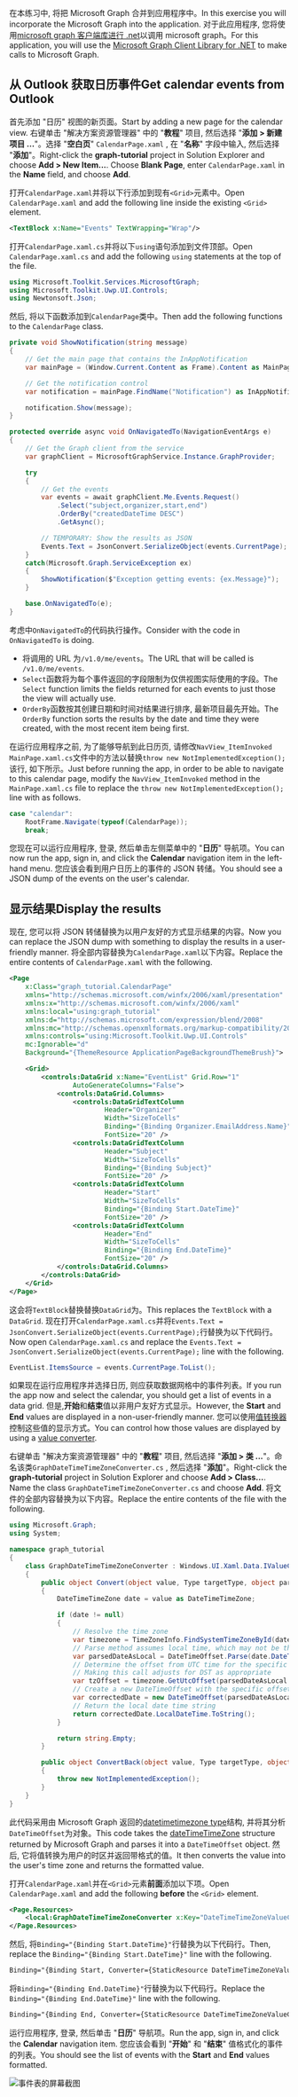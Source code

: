 <!-- markdownlint-disable MD002 MD041 -->

<span data-ttu-id="d1ec3-101">在本练习中, 将把 Microsoft Graph 合并到应用程序中。</span><span class="sxs-lookup"><span data-stu-id="d1ec3-101">In this exercise you will incorporate the Microsoft Graph into the application.</span></span> <span data-ttu-id="d1ec3-102">对于此应用程序, 您将使用[microsoft graph 客户端库进行 .net](https://github.com/microsoftgraph/msgraph-sdk-dotnet)以调用 microsoft graph。</span><span class="sxs-lookup"><span data-stu-id="d1ec3-102">For this application, you will use the [Microsoft Graph Client Library for .NET](https://github.com/microsoftgraph/msgraph-sdk-dotnet) to make calls to Microsoft Graph.</span></span>

## <a name="get-calendar-events-from-outlook"></a><span data-ttu-id="d1ec3-103">从 Outlook 获取日历事件</span><span class="sxs-lookup"><span data-stu-id="d1ec3-103">Get calendar events from Outlook</span></span>

<span data-ttu-id="d1ec3-104">首先添加 "日历" 视图的新页面。</span><span class="sxs-lookup"><span data-stu-id="d1ec3-104">Start by adding a new page for the calendar view.</span></span> <span data-ttu-id="d1ec3-105">右键单击 "解决方案资源管理器" 中的 "**教程**" 项目, 然后选择 "**添加 > 新建项目 ...**"。选择 "**空白页**" `CalendarPage.xaml` , 在 "**名称**" 字段中输入, 然后选择 "**添加**"。</span><span class="sxs-lookup"><span data-stu-id="d1ec3-105">Right-click the **graph-tutorial** project in Solution Explorer and choose **Add > New Item...**. Choose **Blank Page**, enter `CalendarPage.xaml` in the **Name** field, and choose **Add**.</span></span>

<span data-ttu-id="d1ec3-106">打开`CalendarPage.xaml`并将以下行添加到现有`<Grid>`元素中。</span><span class="sxs-lookup"><span data-stu-id="d1ec3-106">Open `CalendarPage.xaml` and add the following line inside the existing `<Grid>` element.</span></span>

```xml
<TextBlock x:Name="Events" TextWrapping="Wrap"/>
```

<span data-ttu-id="d1ec3-107">打开`CalendarPage.xaml.cs`并将以下`using`语句添加到文件顶部。</span><span class="sxs-lookup"><span data-stu-id="d1ec3-107">Open `CalendarPage.xaml.cs` and add the following `using` statements at the top of the file.</span></span>

```cs
using Microsoft.Toolkit.Services.MicrosoftGraph;
using Microsoft.Toolkit.Uwp.UI.Controls;
using Newtonsoft.Json;
```

<span data-ttu-id="d1ec3-108">然后, 将以下函数添加到`CalendarPage`类中。</span><span class="sxs-lookup"><span data-stu-id="d1ec3-108">Then add the following functions to the `CalendarPage` class.</span></span>

```cs
private void ShowNotification(string message)
{
    // Get the main page that contains the InAppNotification
    var mainPage = (Window.Current.Content as Frame).Content as MainPage;

    // Get the notification control
    var notification = mainPage.FindName("Notification") as InAppNotification;

    notification.Show(message);
}

protected override async void OnNavigatedTo(NavigationEventArgs e)
{
    // Get the Graph client from the service
    var graphClient = MicrosoftGraphService.Instance.GraphProvider;

    try
    {
        // Get the events
        var events = await graphClient.Me.Events.Request()
            .Select("subject,organizer,start,end")
            .OrderBy("createdDateTime DESC")
            .GetAsync();

        // TEMPORARY: Show the results as JSON
        Events.Text = JsonConvert.SerializeObject(events.CurrentPage);
    }
    catch(Microsoft.Graph.ServiceException ex)
    {
        ShowNotification($"Exception getting events: {ex.Message}");
    }

    base.OnNavigatedTo(e);
}
```

<span data-ttu-id="d1ec3-109">考虑中`OnNavigatedTo`的代码执行操作。</span><span class="sxs-lookup"><span data-stu-id="d1ec3-109">Consider with the code in `OnNavigatedTo` is doing.</span></span>

- <span data-ttu-id="d1ec3-110">将调用的 URL 为`/v1.0/me/events`。</span><span class="sxs-lookup"><span data-stu-id="d1ec3-110">The URL that will be called is `/v1.0/me/events`.</span></span>
- <span data-ttu-id="d1ec3-111">`Select`函数将为每个事件返回的字段限制为仅供视图实际使用的字段。</span><span class="sxs-lookup"><span data-stu-id="d1ec3-111">The `Select` function limits the fields returned for each events to just those the view will actually use.</span></span>
- <span data-ttu-id="d1ec3-112">`OrderBy`函数按其创建日期和时间对结果进行排序, 最新项目最先开始。</span><span class="sxs-lookup"><span data-stu-id="d1ec3-112">The `OrderBy` function sorts the results by the date and time they were created, with the most recent item being first.</span></span>

<span data-ttu-id="d1ec3-113">在运行应用程序之前, 为了能够导航到此日历页, 请修改`NavView_ItemInvoked` `MainPage.xaml.cs`文件中的方法以替换`throw new NotImplementedException();`该行, 如下所示。</span><span class="sxs-lookup"><span data-stu-id="d1ec3-113">Just before running the app, in order to be able to navigate to this calendar page, modify the `NavView_ItemInvoked` method in the `MainPage.xaml.cs` file to replace the `throw new NotImplementedException();` line with as follows.</span></span>

```cs
case "calendar":
    RootFrame.Navigate(typeof(CalendarPage));
    break;
```

<span data-ttu-id="d1ec3-114">您现在可以运行应用程序, 登录, 然后单击左侧菜单中的 "**日历**" 导航项。</span><span class="sxs-lookup"><span data-stu-id="d1ec3-114">You can now run the app, sign in, and click the **Calendar** navigation item in the left-hand menu.</span></span> <span data-ttu-id="d1ec3-115">您应该会看到用户日历上的事件的 JSON 转储。</span><span class="sxs-lookup"><span data-stu-id="d1ec3-115">You should see a JSON dump of the events on the user's calendar.</span></span>

## <a name="display-the-results"></a><span data-ttu-id="d1ec3-116">显示结果</span><span class="sxs-lookup"><span data-stu-id="d1ec3-116">Display the results</span></span>

<span data-ttu-id="d1ec3-117">现在, 您可以将 JSON 转储替换为以用户友好的方式显示结果的内容。</span><span class="sxs-lookup"><span data-stu-id="d1ec3-117">Now you can replace the JSON dump with something to display the results in a user-friendly manner.</span></span> <span data-ttu-id="d1ec3-118">将全部内容替换为`CalendarPage.xaml`以下内容。</span><span class="sxs-lookup"><span data-stu-id="d1ec3-118">Replace the entire contents of `CalendarPage.xaml` with the following.</span></span>

```xml
<Page
    x:Class="graph_tutorial.CalendarPage"
    xmlns="http://schemas.microsoft.com/winfx/2006/xaml/presentation"
    xmlns:x="http://schemas.microsoft.com/winfx/2006/xaml"
    xmlns:local="using:graph_tutorial"
    xmlns:d="http://schemas.microsoft.com/expression/blend/2008"
    xmlns:mc="http://schemas.openxmlformats.org/markup-compatibility/2006"
    xmlns:controls="using:Microsoft.Toolkit.Uwp.UI.Controls"
    mc:Ignorable="d"
    Background="{ThemeResource ApplicationPageBackgroundThemeBrush}">

    <Grid>
        <controls:DataGrid x:Name="EventList" Grid.Row="1"
                AutoGenerateColumns="False">
            <controls:DataGrid.Columns>
                <controls:DataGridTextColumn
                        Header="Organizer"
                        Width="SizeToCells"
                        Binding="{Binding Organizer.EmailAddress.Name}"
                        FontSize="20" />
                <controls:DataGridTextColumn
                        Header="Subject"
                        Width="SizeToCells"
                        Binding="{Binding Subject}"
                        FontSize="20" />
                <controls:DataGridTextColumn
                        Header="Start"
                        Width="SizeToCells"
                        Binding="{Binding Start.DateTime}"
                        FontSize="20" />
                <controls:DataGridTextColumn
                        Header="End"
                        Width="SizeToCells"
                        Binding="{Binding End.DateTime}"
                        FontSize="20" />
            </controls:DataGrid.Columns>
        </controls:DataGrid>
    </Grid>
</Page>
```

<span data-ttu-id="d1ec3-119">这会将`TextBlock`替换替换`DataGrid`为。</span><span class="sxs-lookup"><span data-stu-id="d1ec3-119">This replaces the `TextBlock` with a `DataGrid`.</span></span> <span data-ttu-id="d1ec3-120">现在打开`CalendarPage.xaml.cs`并将`Events.Text = JsonConvert.SerializeObject(events.CurrentPage);`行替换为以下代码行。</span><span class="sxs-lookup"><span data-stu-id="d1ec3-120">Now open `CalendarPage.xaml.cs` and replace the `Events.Text = JsonConvert.SerializeObject(events.CurrentPage);` line with the following.</span></span>

```cs
EventList.ItemsSource = events.CurrentPage.ToList();
```

<span data-ttu-id="d1ec3-121">如果现在运行应用程序并选择日历, 则应获取数据网格中的事件列表。</span><span class="sxs-lookup"><span data-stu-id="d1ec3-121">If you run the app now and select the calendar, you should get a list of events in a data grid.</span></span> <span data-ttu-id="d1ec3-122">但是,**开始**和**结束**值以非用户友好方式显示。</span><span class="sxs-lookup"><span data-stu-id="d1ec3-122">However, the **Start** and **End** values are displayed in a non-user-friendly manner.</span></span> <span data-ttu-id="d1ec3-123">您可以使用[值转换器](https://docs.microsoft.com/uwp/api/Windows.UI.Xaml.Data.IValueConverter)控制这些值的显示方式。</span><span class="sxs-lookup"><span data-stu-id="d1ec3-123">You can control how those values are displayed by using a [value converter](https://docs.microsoft.com/uwp/api/Windows.UI.Xaml.Data.IValueConverter).</span></span>

<span data-ttu-id="d1ec3-124">右键单击 "解决方案资源管理器" 中的 "**教程**" 项目, 然后选择 "**添加 > 类 ...**"。命名该类`GraphDateTimeTimeZoneConverter.cs` , 然后选择 "**添加**"。</span><span class="sxs-lookup"><span data-stu-id="d1ec3-124">Right-click the **graph-tutorial** project in Solution Explorer and choose **Add > Class...**. Name the class `GraphDateTimeTimeZoneConverter.cs` and choose **Add**.</span></span> <span data-ttu-id="d1ec3-125">将文件的全部内容替换为以下内容。</span><span class="sxs-lookup"><span data-stu-id="d1ec3-125">Replace the entire contents of the file with the following.</span></span>

```cs
using Microsoft.Graph;
using System;

namespace graph_tutorial
{
    class GraphDateTimeTimeZoneConverter : Windows.UI.Xaml.Data.IValueConverter
    {
        public object Convert(object value, Type targetType, object parameter, string language)
        {
            DateTimeTimeZone date = value as DateTimeTimeZone;

            if (date != null)
            {
                // Resolve the time zone
                var timezone = TimeZoneInfo.FindSystemTimeZoneById(date.TimeZone);
                // Parse method assumes local time, which may not be the case
                var parsedDateAsLocal = DateTimeOffset.Parse(date.DateTime);
                // Determine the offset from UTC time for the specific date
                // Making this call adjusts for DST as appropriate
                var tzOffset = timezone.GetUtcOffset(parsedDateAsLocal.DateTime);
                // Create a new DateTimeOffset with the specific offset from UTC
                var correctedDate = new DateTimeOffset(parsedDateAsLocal.DateTime, tzOffset);
                // Return the local date time string
                return correctedDate.LocalDateTime.ToString();
            }

            return string.Empty;
        }

        public object ConvertBack(object value, Type targetType, object parameter, string language)
        {
            throw new NotImplementedException();
        }
    }
}
```

<span data-ttu-id="d1ec3-126">此代码采用由 Microsoft Graph 返回的[datetimetimezone type](https://developer.microsoft.com/en-us/graph/docs/api-reference/v1.0/resources/datetimetimezone)结构, 并将其分析`DateTimeOffset`为对象。</span><span class="sxs-lookup"><span data-stu-id="d1ec3-126">This code takes the [dateTimeTimeZone](https://developer.microsoft.com/en-us/graph/docs/api-reference/v1.0/resources/datetimetimezone) structure returned by Microsoft Graph and parses it into a `DateTimeOffset` object.</span></span> <span data-ttu-id="d1ec3-127">然后, 它将值转换为用户的时区并返回带格式的值。</span><span class="sxs-lookup"><span data-stu-id="d1ec3-127">It then converts the value into the user's time zone and returns the formatted value.</span></span>

<span data-ttu-id="d1ec3-128">打开`CalendarPage.xaml`并在`<Grid>`元素**前面**添加以下项。</span><span class="sxs-lookup"><span data-stu-id="d1ec3-128">Open `CalendarPage.xaml` and add the following **before** the `<Grid>` element.</span></span>

```xml
<Page.Resources>
    <local:GraphDateTimeTimeZoneConverter x:Key="DateTimeTimeZoneValueConverter" />
</Page.Resources>
```

<span data-ttu-id="d1ec3-129">然后, 将`Binding="{Binding Start.DateTime}"`行替换为以下代码行。</span><span class="sxs-lookup"><span data-stu-id="d1ec3-129">Then, replace the `Binding="{Binding Start.DateTime}"` line with the following.</span></span>

```xml
Binding="{Binding Start, Converter={StaticResource DateTimeTimeZoneValueConverter}}"
```

<span data-ttu-id="d1ec3-130">将`Binding="{Binding End.DateTime}"`行替换为以下代码行。</span><span class="sxs-lookup"><span data-stu-id="d1ec3-130">Replace the `Binding="{Binding End.DateTime}"` line with the following.</span></span>

```xml
Binding="{Binding End, Converter={StaticResource DateTimeTimeZoneValueConverter}}"
```

<span data-ttu-id="d1ec3-131">运行应用程序, 登录, 然后单击 "**日历**" 导航项。</span><span class="sxs-lookup"><span data-stu-id="d1ec3-131">Run the app, sign in, and click the **Calendar** navigation item.</span></span> <span data-ttu-id="d1ec3-132">您应该会看到 "**开始**" 和 "**结束**" 值格式化的事件的列表。</span><span class="sxs-lookup"><span data-stu-id="d1ec3-132">You should see the list of events with the **Start** and **End** values formatted.</span></span>

![事件表的屏幕截图](./images/add-msgraph-01.png)
